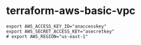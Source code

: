 # terraform-aws-basic-vpc

```
export AWS_ACCESS_KEY_ID="anaccesskey"
export AWS_SECRET_ACCESS_KEY="asecretkey"
# export AWS_REGION="us-east-1"

```